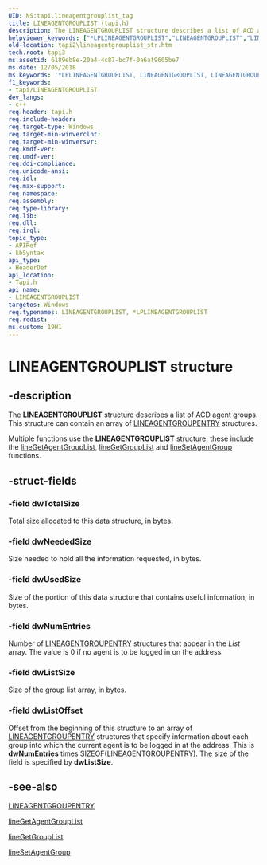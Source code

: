 ```yaml
---
UID: NS:tapi.lineagentgrouplist_tag
title: LINEAGENTGROUPLIST (tapi.h)
description: The LINEAGENTGROUPLIST structure describes a list of ACD agent groups. This structure can contain an array of LINEAGENTGROUPENTRY structures.
helpviewer_keywords: ["*LPLINEAGENTGROUPLIST","LINEAGENTGROUPLIST","LINEAGENTGROUPLIST structure [TAPI 2.2]","LPLINEAGENTGROUPLIST","LPLINEAGENTGROUPLIST structure pointer [TAPI 2.2]","_tapi2_lineagentgrouplist_str","tapi/LINEAGENTGROUPLIST","tapi/LPLINEAGENTGROUPLIST","tapi2.lineagentgrouplist_str"]
old-location: tapi2\lineagentgrouplist_str.htm
tech.root: tapi3
ms.assetid: 6189eb8e-20a4-4c87-bc7f-0a6af9605be7
ms.date: 12/05/2018
ms.keywords: '*LPLINEAGENTGROUPLIST, LINEAGENTGROUPLIST, LINEAGENTGROUPLIST structure [TAPI 2.2], LPLINEAGENTGROUPLIST, LPLINEAGENTGROUPLIST structure pointer [TAPI 2.2], _tapi2_lineagentgrouplist_str, tapi/LINEAGENTGROUPLIST, tapi/LPLINEAGENTGROUPLIST, tapi2.lineagentgrouplist_str'
f1_keywords:
- tapi/LINEAGENTGROUPLIST
dev_langs:
- c++
req.header: tapi.h
req.include-header: 
req.target-type: Windows
req.target-min-winverclnt: 
req.target-min-winversvr: 
req.kmdf-ver: 
req.umdf-ver: 
req.ddi-compliance: 
req.unicode-ansi: 
req.idl: 
req.max-support: 
req.namespace: 
req.assembly: 
req.type-library: 
req.lib: 
req.dll: 
req.irql: 
topic_type:
- APIRef
- kbSyntax
api_type:
- HeaderDef
api_location:
- Tapi.h
api_name:
- LINEAGENTGROUPLIST
targetos: Windows
req.typenames: LINEAGENTGROUPLIST, *LPLINEAGENTGROUPLIST
req.redist: 
ms.custom: 19H1
---
```


# LINEAGENTGROUPLIST structure


## -description


The 
<b>LINEAGENTGROUPLIST</b> structure describes a list of ACD agent groups. This structure can contain an array of 
<a href="https://docs.microsoft.com/windows/desktop/api/tapi/ns-tapi-lineagentgroupentry">LINEAGENTGROUPENTRY</a> structures.

Multiple functions use the 
<b>LINEAGENTGROUPLIST</b> structure; these include the 
<a href="https://docs.microsoft.com/windows/desktop/api/tapi/nf-tapi-linegetagentgrouplista">lineGetAgentGroupList</a>, 
<a href="https://docs.microsoft.com/windows/desktop/api/tapi/nf-tapi-linegetgrouplista">lineGetGroupList</a> and 
<a href="https://docs.microsoft.com/windows/desktop/api/tapi/nf-tapi-linesetagentgroup">lineSetAgentGroup</a> functions.


## -struct-fields




### -field dwTotalSize

Total size allocated to this data structure, in bytes.


### -field dwNeededSize

Size needed to hold all the information requested, in bytes.


### -field dwUsedSize

Size of the portion of this data structure that contains useful information, in bytes.


### -field dwNumEntries

Number of 
<a href="https://docs.microsoft.com/windows/desktop/api/tapi/ns-tapi-lineagentgroupentry">LINEAGENTGROUPENTRY</a> structures that appear in the <i>List</i> array. The value is 0 if no agent is to be logged in on the address.


### -field dwListSize

Size of the group list array, in bytes.


### -field dwListOffset

Offset from the beginning of this structure to an array of 
<a href="https://docs.microsoft.com/windows/desktop/api/tapi/ns-tapi-lineagentgroupentry">LINEAGENTGROUPENTRY</a> structures that specify information about each group into which the current agent is to be logged in at the address. This is <b>dwNumEntries</b> times SIZEOF(LINEAGENTGROUPENTRY). The size of the field is specified by <b>dwListSize</b>.


## -see-also




<a href="https://docs.microsoft.com/windows/desktop/api/tapi/ns-tapi-lineagentgroupentry">LINEAGENTGROUPENTRY</a>



<a href="https://docs.microsoft.com/windows/desktop/api/tapi/nf-tapi-linegetagentgrouplista">lineGetAgentGroupList</a>



<a href="https://docs.microsoft.com/windows/desktop/api/tapi/nf-tapi-linegetgrouplista">lineGetGroupList</a>



<a href="https://docs.microsoft.com/windows/desktop/api/tapi/nf-tapi-linesetagentgroup">lineSetAgentGroup</a>
 

 

